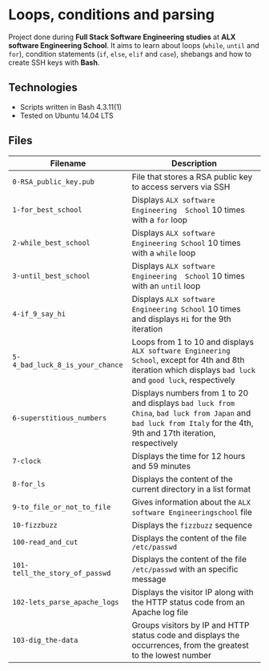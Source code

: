 # Loops, conditions and parsing

Project done during **Full Stack Software Engineering studies** at **ALX software Engineering School**. It aims to learn about loops (`while`, `until` and `for`), condition statements (`if`, `else`, `elif` and `case`), shebangs and how to create SSH keys with **Bash**.

## Technologies
* Scripts written in Bash 4.3.11(1)
* Tested on Ubuntu 14.04 LTS

## Files

| Filename | Description |
| -------- | ----------- |
| `0-RSA_public_key.pub` | File that stores a RSA public key to access servers via SSH |
| `1-for_best_school` | Displays `ALX software Engineering  School` 10 times with a `for` loop |
| `2-while_best_school` | Displays `ALX software Engineering School` 10 times with a `while` loop |
| `3-until_best_school` | Displays `ALX software Engineering  School` 10 times with an `until` loop |
| `4-if_9_say_hi` | Displays `ALX software Engineering School` 10 times and displays `Hi` for the 9th iteration |
| `5-4_bad_luck_8_is_your_chance` | Loops from 1 to 10 and displays `ALX software Engineering  School`, except for 4th and 8th iteration which displays `bad luck` and `good luck`, respectively  |
| `6-superstitious_numbers` | Displays numbers from 1 to 20 and displays `bad luck from China`, `bad luck from Japan` and `bad luck from Italy` for the 4th, 9th and 17th iteration, respectively |
| `7-clock` | Displays the time for 12 hours and 59 minutes |
| `8-for_ls` | Displays the content of the current directory in a list format |
| `9-to_file_or_not_to_file` | Gives information about the `ALX software Engineeringschool` file |
| `10-fizzbuzz` | Displays the `fizzbuzz` sequence |
| `100-read_and_cut` | Displays the content of the file `/etc/passwd` |
| `101-tell_the_story_of_passwd` | Displays the content of the file `/etc/passwd` with an specific message |
| `102-lets_parse_apache_logs` | Displays the visitor IP along with the HTTP status code from an Apache log file |
| `103-dig_the-data` | Groups visitors by IP and HTTP status code and displays the occurrences, from the greatest to the lowest number |
